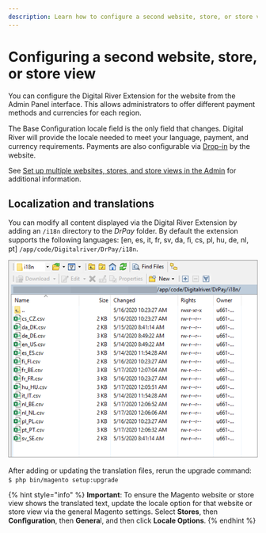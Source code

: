 ```yaml
---
description: Learn how to configure a second website, store, or store view.
---
```


# Configuring a second website, store, or store view

You can configure the Digital River Extension for the website from the Admin Panel interface. This allows administrators to offer different payment methods and currencies for each region.

The Base Conﬁguration locale ﬁeld is the only field that changes. Digital River will provide the locale needed to meet your language, payment, and currency requirements. Payments are also conﬁgurable via [Drop-in](https://docs.digitalriver.com/digital-river-api/payment-integrations-1/drop-in) by the website.

See [Set up multiple websites, stores, and store views in the Admin](https://devdocs.magento.com/guides/v2.3/config-guide/multi-site/ms\_websites.html) for additional information.

## Localization and translations

You can modify all content displayed via the Digital River Extension by adding an `/i18n` directory to the _DrPay_ folder. By default the extension supports the following languages: \[en, es, it, fr, sv, da, ﬁ, cs, pl, hu, de, nl, pt] `/app/code/Digitalriver/DrPay/i18n`.&#x20;

![](../.gitbook/assets/17SpreadsheetListing.png)

After adding or updating the translation ﬁles, rerun the upgrade command:\
`$ php bin/magento setup:upgrade`

{% hint style="info" %}
**Important**: To ensure the Magento website or store view shows the translated text, update the locale option for that website or store view via the general Magento settings. Select **Stores**, then **Conﬁguration**, then **Genera**l, and then click **Locale Options**.
{% endhint %}
